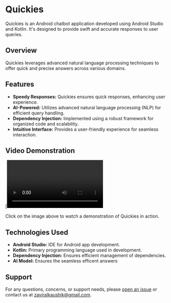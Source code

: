 # Quickies

Quickies is an Android chatbot application developed using Android Studio and Kotlin. It's designed to provide swift and accurate responses to user queries.

## Overview

Quickies leverages advanced natural language processing techniques to offer quick and precise answers across various domains.

## Features

- **Speedy Responses:** Quickies ensures quick responses, enhancing user experience.
- **AI-Powered:** Utilizes advanced natural language processing (NLP) for efficient query handling.
- **Dependency Injection:** Implemented using a robust framework for organized code and scalability.
- **Intuitive Interface:** Provides a user-friendly experience for seamless interaction.

## Video Demonstration

[![Quickies Demo](https://github.com/Aviral-Kaushik/Quickies/blob/main/video/Quickies.mp4)

Click on the image above to watch a demonstration of Quickies in action.

## Technologies Used

- **Android Studio:** IDE for Android app development.
- **Kotlin:** Primary programming language used in development.
- **Dependency Injection:** Ensures efficient management of dependencies.
- **AI Model:** Ensures the seamless efficent answers

## Support

For any questions, concerns, or support needs, please [open an issue](https://github.com/your-username/Quickies/issues) or contact us at [zaviralkaushik@gmail.com](mailto:zaviralkaushik@gmail.com).
